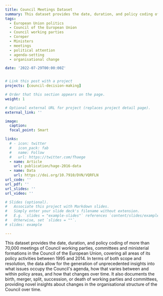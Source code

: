 ```yaml
---
title: Council Meetings Dataset
summary: This dataset provides the date, duration, and policy coding of more than 70,000 meetings of Council working parties, committees and ministerial formations in the Council of the European Union, covering all areas of its policy activities between 1995 and 2014. It also documents the birth, merger, split, succession, or death of working parties and committees, providing novel insights about changes in the organisational structure of the Council over time.                                                                                                                                                        
tags:
  - European Union politics
  - Council of the European Union
  - Council working parties
  - Coreper
  - Ministers
  - meetings
  - political attention
  - agenda-setting
  - organisational change

date: '2022-07-29T00:00:00Z'


# Link this post with a project
projects: [council-decision-making]

# Order that this section appears on the page.
weight: 1

# Optional external URL for project (replaces project detail page).
external_link: ''

image:
  caption: 
  focal_point: Smart

links:
  # - icon: twitter
  #   icon_pack: fab
  #   name: Follow
  #   url: https://twitter.com/fhaege
  - name: Article
    url: publication/hage-2016-data
  - name: Data
    url: https://doi.org/10.7910/DVN/VQRFLN
url_code: ''
url_pdf: ''
url_slides: ''
url_video: ''

# Slides (optional).
#   Associate this project with Markdown slides.
#   Simply enter your slide deck's filename without extension.
#   E.g. `slides = "example-slides"` references `content/slides/example-slides.md`.
#   Otherwise, set `slides = ""`.
# slides: example

---
```


This dataset provides the date, duration, and policy coding of more than 70,000 meetings of Council working parties, committees and ministerial formations in the Council of the European Union, covering all areas of its policy activities between 1995 and 2014. In terms of both scope and resolution, the data allow for the generation of unprecedented insights into what issues occupy the Council's agenda, how that varies between and within policy areas, and how that changes over time. It also documents the birth, merger, split, succession, or death of working parties and committees, providing novel insights about changes in the organisational structure of the Council over time.          
